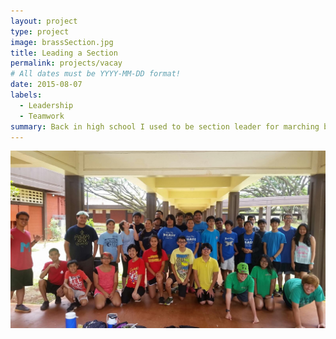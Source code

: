 ```yaml
---
layout: project
type: project
image: brassSection.jpg
title: Leading a Section
permalink: projects/vacay
# All dates must be YYYY-MM-DD format!
date: 2015-08-07
labels:
  - Leadership
  - Teamwork
summary: Back in high school I used to be section leader for marching band.
---
```


<img class="ui medium right floated rounded image" src="../images/brassSection.jpg">


